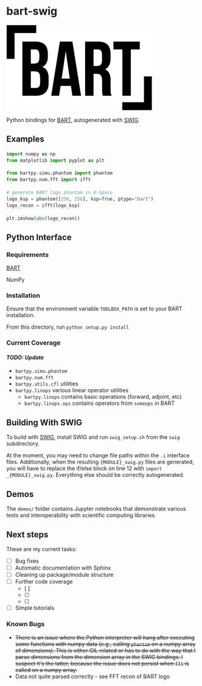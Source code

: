 # bart-swig

![BART-logo](BART-logo.png)

Python bindings for [BART](https://github.com/mrirecon/bart), autogenerated with [SWIG](http://swig.org/).

## Examples

```python
import numpy as np
from matplotlib import pyplot as plt

from bartpy.simu.phantom import phantom
from bartpy.num.fft import ifft

# generate BART logo phantom in K-Space
logo_ksp = phantom([256, 256], ksp=True, ptype="bart")
logo_recon = ifft(logo_ksp)

plt.imshow(abs(logo_recon))
```

## Python Interface

### Requirements

[BART](https://github.com/mrirecon/bart)

NumPy


### Installation

Ensure that the environment variable `TOOLBOX_PATH` is set to your BART installation.

From this directory, run `python setup.py install`

### Current Coverage
#### _TODO: Update_

- `bartpy.simu.phantom`
- `bartpy.num.fft`
- `bartpy.utils.cfl` utilities
- `bartpy.linops` various linear operator utilities
    - `bartpy.linops` contains basic operations (forward, adjoint, etc)
    - `bartpy.linops.ops` contains operators from `someops` in BART

## Building With SWIG

To build with [SWIG](http://swig.org/), install SWIG and run `swig_setup.sh` from the `swig` subdirectory. 

At the moment, you may need to change file paths within the `.i` interface files. Additionally, when the resulting `{MODULE}_swig.py` files are generated, you will have to replace the if/else block on line 12 with `import _{MODULE}_swig.py`. Everything else should be correctly autogenerated.

## Demos

The `demos/` folder contains Jupyter notebooks that demonstrate various tests and interoperability with scientific computing libraries.

## Next steps

These are my current tasks:

- [ ] Bug fixes
- [ ] Automatic documentation with Sphinx 
- [ ] Cleaning up package/module structure
- [ ] Further code coverage
    - [ ]
    - [ ]
    - [ ] 
- [ ] Simple tutorials

### Known Bugs
- ~~There is an issue where the Python interpreter will hang after executing some functions with numpy data (e.g., calling `phantom` on a numpy array of dimensions). This is either GIL related or has to do with the way that I parse dimensions from the dimension array in the SWIG bindings. I suspect it's the latter, because the issue does not persist when `fft` is called on a numpy array.~~
- Data not quite parsed correctly - see FFT recon of BART logo